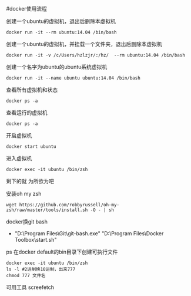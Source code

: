 #docker使用流程

创建一个ubuntu的虚拟机，退出后删除本虚拟机
```
docker run -it --rm ubuntu:14.04 /bin/bash
```

创建一个ubuntu的虚拟机，并挂载一个文件夹，退出后删除本虚拟机
```
docker run -it -v /c/Users/hzlzjr/:/hz/  --rm ubuntu:14.04 /bin/bash
```

创建一个名字为ubuntu的ubuntu系统虚拟机
```
docker run -it --name ubuntu ubuntu:14.04 /bin/bash
```

查看所有虚拟机和状态
```
docker ps -a
```

查看运行的虚拟机
```
docker ps -a
```

开启虚拟机
```
docker start ubuntu
```

进入虚拟机
```
docker exec -it ubuntu /bin/zsh
```

剩下的就 为所欲为吧


安装oh my zsh
```
wget https://github.com/robbyrussell/oh-my-zsh/raw/master/tools/install.sh -O - | sh
```


docker换git bash
* "D:\Program Files\Git\git-bash.exe" "D:\Program Files\Docker Toolbox\start.sh"


ps
在docker default的bin目录下创建可执行文件
```
docker exec -it ubuntu /bin/zsh
ls -l #2进制换10进制，出来777
chmod 777 文件名
```

可用工具
screefetch 
